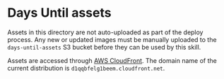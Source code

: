 # Days Until assets

Assets in this directory are not auto-uploaded as part of the deploy process.
Any new or updated images must be manually uploaded to the `days-until-assets`
S3 bucket before they can be used by this skill.

Assets are accessed through [AWS
CloudFront](https://aws.amazon.com/cloudfront/). The domain name of the current
distribution is `d1qqbfelg1beem.cloudfront.net`.
